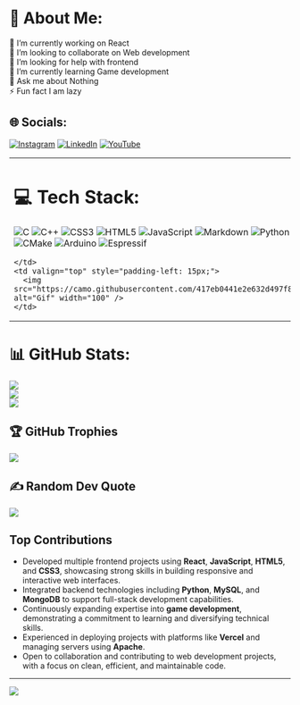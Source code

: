 # 💫 About Me:
🔭 I’m currently working on React <br>👯 I’m looking to collaborate on Web development<br>🤝 I’m looking for help with frontend<br>🌱 I’m currently learning Game development<br>💬 Ask me about Nothing<br>⚡ Fun fact I am lazy


## 🌐 Socials:
[![Instagram](https://img.shields.io/badge/Instagram-%23E4405F.svg?logo=Instagram&logoColor=white)](https://instagram.com/https://www.instagram.com/_asheed_e_/) [![LinkedIn](https://img.shields.io/badge/LinkedIn-%230077B5.svg?logo=linkedin&logoColor=white)](https://linkedin.com/in/https://www.linkedin.com/in/asheed-eliyangod/) [![YouTube](https://img.shields.io/badge/YouTube-%23FF0000.svg?logo=YouTube&logoColor=white)](https://youtube.com/@https://www.youtube.com/@Solo_Rivalyt) 

<table>
  <tr>
    <td>

# 💻 Tech Stack:

![C](https://img.shields.io/badge/c-%2300599C.svg?style=for-the-badge&logo=c&logoColor=white) 
![C++](https://img.shields.io/badge/c++-%2300599C.svg?style=for-the-badge&logo=c%2B%2B&logoColor=white) 
![CSS3](https://img.shields.io/badge/css3-%231572B6.svg?style=for-the-badge&logo=css3&logoColor=white) 
![HTML5](https://img.shields.io/badge/html5-%23E34F26.svg?style=for-the-badge&logo=html5&logoColor=white) 
![JavaScript](https://img.shields.io/badge/javascript-%23323330.svg?style=for-the-badge&logo=javascript&logoColor=%23F7DF1E) 
![Markdown](https://img.shields.io/badge/markdown-%23000000.svg?style=for-the-badge&logo=markdown&logoColor=white) 
![Python](https://img.shields.io/badge/python-3670A0?style=for-the-badge&logo=python&logoColor=ffdd54) 
![Vercel](https://img.shields.io/badge/vercel-%23000000.svg?style=for-the-badge&logo=vercel&logoColor=white) 
![Bootstrap](https://img.shields.io/badge/bootstrap-%238511FA.svg?style=for-the-badge&logo=bootstrap&logoColor=white) 
![Apache](https://img.shields.io/badge/apache-%23D42029.svg?style=for-the-badge&logo=apache&logoColor=white) 
![MySQL](https://img.shields.io/badge/mysql-4479A1.svg?style=for-the-badge&logo=mysql&logoColor=white) 
![MongoDB](https://img.shields.io/badge/MongoDB-%234ea94b.svg?style=for-the-badge&logo=mongodb&logoColor=white) 
![Figma](https://img.shields.io/badge/figma-%23F24E1E.svg?style=for-the-badge&logo=figma&logoColor=white) 
![Canva](https://img.shields.io/badge/Canva-%2300C4CC.svg?style=for-the-badge&logo=Canva&logoColor=white) 
![Git](https://img.shields.io/badge/git-%23F05033.svg?style=for-the-badge&logo=git&logoColor=white) 
![GitHub](https://img.shields.io/badge/github-%23121011.svg?style=for-the-badge&logo=github&logoColor=white) 
![Postman](https://img.shields.io/badge/Postman-FF6C37?style=for-the-badge&logo=postman&logoColor=white) 
![Raspberry Pi](https://img.shields.io/badge/-RaspberryPi-C51A4A?style=for-the-badge&logo=Raspberry-Pi) 
![CMake](https://img.shields.io/badge/CMake-%23008FBA.svg?style=for-the-badge&logo=cmake&logoColor=white) 
![Arduino](https://img.shields.io/badge/-Arduino-00979D?style=for-the-badge&logo=Arduino&logoColor=white) 
![Espressif](https://img.shields.io/badge/espressif-E7352C.svg?style=for-the-badge&logo=espressif&logoColor=white)

    </td>
    <td valign="top" style="padding-left: 15px;">
      <img src="https://camo.githubusercontent.com/417eb0441e2e632d497f8bccca6845a75f5974743a8ae1f8fbe64b794a0e53dc/68747470733a2f2f692e696d67666c69702e636f6d2f363565667a6f2e676966" alt="Gif" width="100" />
    </td>
  </tr>
</table>



# 📊 GitHub Stats:
![](https://github-readme-stats.vercel.app/api?username=AsheedEliyangod&theme=vue-dark&hide_border=false&include_all_commits=true&count_private=true)<br/>
![](https://github-readme-streak-stats.herokuapp.com/?user=AsheedEliyangod&theme=vue-dark&hide_border=false)<br/>
![](https://github-readme-stats.vercel.app/api/top-langs/?username=AsheedEliyangod&theme=vue-dark&hide_border=false&include_all_commits=true&count_private=true&layout=compact)

## 🏆 GitHub Trophies
![](https://github-profile-trophy.vercel.app/?username=AsheedEliyangod&theme=radical&no-frame=false&no-bg=true&margin-w=4)

## ✍️ Random Dev Quote
![](https://quotes-github-readme.vercel.app/api?type=horizontal&theme=radical)

## Top Contributions

- Developed multiple frontend projects using **React**, **JavaScript**, **HTML5**, and **CSS3**, showcasing strong skills in building responsive and interactive web interfaces.
- Integrated backend technologies including **Python**, **MySQL**, and **MongoDB** to support full-stack development capabilities.
- Continuously expanding expertise into **game development**, demonstrating a commitment to learning and diversifying technical skills.
- Experienced in deploying projects with platforms like **Vercel** and managing servers using **Apache**.
- Open to collaboration and contributing to web development projects, with a focus on clean, efficient, and maintainable code.


---
[![](https://visitcount.itsvg.in/api?id=AsheedEliyangod&icon=0&color=0)](https://visitcount.itsvg.in)

<!-- Proudly created with GPRM ( https://gprm.itsvg.in ) -->
